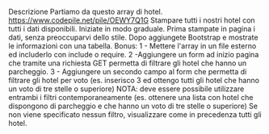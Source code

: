 Descrizione
Partiamo da questo array di hotel. https://www.codepile.net/pile/OEWY7Q1G Stampare tutti i nostri hotel con tutti i dati disponibili. Iniziate in modo graduale. Prima stampate in pagina i dati, senza preoccuparvi dello stile. Dopo aggiungete Bootstrap e mostrate le informazioni con una tabella.
Bonus:
1 - Mettere l'array in un file esterno ed includerlo con include o require.
2 -Aggiungere un form ad inizio pagina che tramite una richiesta GET permetta di filtrare gli hotel che hanno un parcheggio.
3 - Aggiungere un secondo campo al form che permetta di filtrare gli hotel per voto (es. inserisco 3 ed ottengo tutti gli hotel che hanno un voto di tre stelle o superiore)
NOTA: deve essere possibile utilizzare entrambi i filtri contemporaneamente (es. ottenere una lista con hotel che dispongono di parcheggio e che hanno un voto di tre stelle o superiore) Se non viene specificato nessun filtro, visualizzare come in precedenza tutti gli hotel.